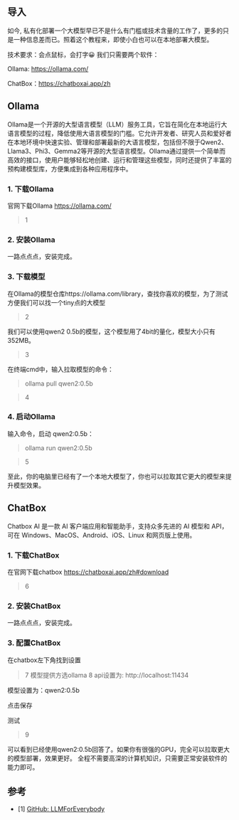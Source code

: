 

## 导入

如今, 私有化部署一个大模型早已不是什么有门槛或技术含量的工作了，更多的只是一种信息差而已。照着这个教程来，即使小白也可以在本地部署大模型。

技术要求：会点鼠标，会打字😀 我们只需要两个软件：

Ollama: https://ollama.com/

ChatBox：https://chatboxai.app/zh


## Ollama
Ollama是一个开源的大型语言模型（LLM）服务工具，它旨在简化在本地运行大语言模型的过程，降低使用大语言模型的门槛。它允许开发者、研究人员和爱好者在本地环境中快速实验、管理和部署最新的大语言模型，包括但不限于Qwen2、Llama3、Phi3、Gemma2等开源的大型语言模型。Ollama通过提供一个简单而高效的接口，使用户能够轻松地创建、运行和管理这些模型，同时还提供了丰富的预构建模型库，方便集成到各种应用程序中。

### 1. 下载Ollama 

官网下载Ollama  https://ollama.com/
> 1

### 2. 安装Ollama
一路点点点，安装完成。

### 3. 下载模型
在Ollama的模型仓库https://ollama.com/library，查找你喜欢的模型，为了测试方便我们可以找一个tiny点的大模型
> 2

我们可以使用qwen2 0.5b的模型，这个模型用了4bit的量化，模型大小只有352MB。

>3

在终端cmd中，输入拉取模型的命令：

> ollama pull qwen2:0.5b

> 4



### 4. 启动Ollama

输入命令，启动 qwen2:0.5b：

> ollama run qwen2:0.5b

> 5

至此，你的电脑里已经有了一个本地大模型了，你也可以拉取其它更大的模型来提升模型效果。

## ChatBox

Chatbox AI 是一款 AI 客户端应用和智能助手，支持众多先进的 AI 模型和 API，可在 Windows、MacOS、Android、iOS、Linux 和网页版上使用。

### 1. 下载ChatBox
在官网下载chatbox https://chatboxai.app/zh#download
> 6

### 2. 安装ChatBox
一路点点点，安装完成。

### 3. 配置ChatBox
在chatbox左下角找到设置
> 7
模型提供方选ollama
> 8
api设置为: http://localhost:11434

模型设置为：qwen2:0.5b

点击保存

测试
> 9

可以看到已经使用qwen2:0.5b回答了。如果你有很强的GPU，完全可以拉取更大的模型部署，效果更好。
全程不需要高深的计算机知识，只需要正常安装软件的能力即可。



## 参考

<div id="refer-anchor-1"></div>

- [1] [GitHub: LLMForEverybody](https://github.com/luhengshiwo/LLMForEverybody)



